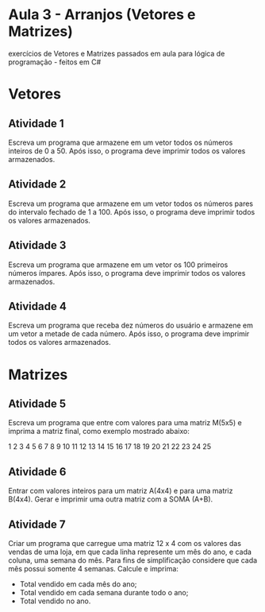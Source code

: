 # Aula 3 - Arranjos (Vetores e Matrizes)
exercícios de Vetores e Matrizes passados em aula para lógica de programação - feitos em C#

# Vetores
## Atividade 1
Escreva um programa que armazene em um vetor todos os números inteiros de 0 a 50. Após isso, o
programa deve imprimir todos os valores armazenados.

## Atividade 2
Escreva um programa que armazene em um vetor todos os números pares do intervalo fechado de 1 a 100. Após isso, o programa deve imprimir todos os valores armazenados.

## Atividade 3
Escreva um programa que armazene em um vetor os 100 primeiros números ímpares. Após isso, o
programa deve imprimir todos os valores armazenados.

## Atividade 4
Escreva um programa que receba dez números do usuário e armazene em um vetor a metade de cada
número. Após isso, o programa deve imprimir todos os valores armazenados.

# Matrizes

## Atividade 5
Escreva um programa que entre com valores para uma matriz M(5x5) e imprima a matriz final, como exemplo mostrado abaixo:
<p>
    1  2  3  4  5
    6  7  8  9  10
    11 12 13 14 15
    16 17 18 19 20
    21 22 23 24 25
</p>

## Atividade 6
Entrar com valores inteiros para um matriz A(4x4) e para uma matriz B(4x4). Gerar e imprimir uma outra matriz com a SOMA (A+B).

## Atividade 7
Criar um programa que carregue uma matriz 12 x 4 com os valores das vendas de uma loja, em que cada linha represente um mês do ano, e cada coluna, uma semana do mês.
Para fins de simplificação considere que cada mês possui somente 4 semanas. Calcule e imprima:
- Total vendido em cada mês do ano;
- Total vendido em cada semana durante todo o ano;
- Total vendido no ano.